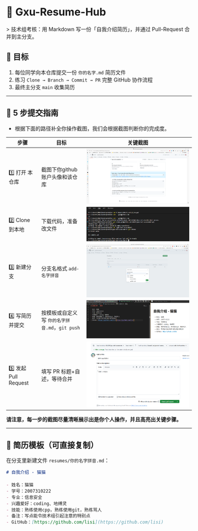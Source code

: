 
# 📄 Gxu-Resume-Hub
&gt; 技术组考核：用 Markdown 写一份「自我介绍简历」，并通过 Pull-Request 合并到主分支。

## 🎯 目标
1. 每位同学向本仓库提交一份 `你的名字.md` 简历文件  
2. 练习 `Clone → Branch → Commit → PR` 完整 GitHub 协作流程  
3. 最终主分支 `main` 收集简历

---

## 🚀 5 步提交指南
* 根据下面的路径补全你操作截图，我们会根据截图判断你的完成度。

| 步骤 | 目标 | 关键截图 |
|----|----|----|
| 1️⃣ 打开 本仓库 | 截图下你github账户头像和该仓库 | ![cut](docs/img/1-cut.png) |
| 2️⃣ Clone 到本地 | 下载代码，准备改文件 | ![clone](docs/img/2-clone.png) |
| 3️⃣ 新建分支 | 分支名格式 `add-名字拼音` | ![branch](docs/img/3-branch.png) |
| 4️⃣ 写简历并提交 | 按模板或自定义写 `你的名字拼音.md`，`git push` | ![commit](docs/img/4-commit.png) |
| 5️⃣ 发起 Pull Request | 填写 PR 标题+自述，等待合并 | ![pr](docs/img/5-pr.png) |


**请注意，每一步的截图尽量清晰展示出是你个人操作，并且高亮出关键步骤。**

---

## 📝 简历模板（可直接复制）
在分支里新建文件 `resumes/你的名字拼音.md`：

```markdown
# 自我介绍 - 猫猫

- 姓名：猫猫
- 学号：2007310222  
- 专业：信息安全 
- 兴趣爱好：coding、地缚灵
- 技能：熟练使用cpp，熟练使用git，熟练骂人
- 备注：写点能令技术组引起注意的特别点
- GitHub：[https://github.com/lisi](https://github.com/lisi)

